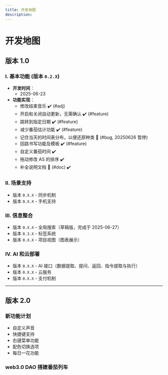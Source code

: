 ```yaml
---
title: 开发地图
description:
---
```


# 开发地图

## 版本 1.0

### I. 基本功能 (版本 `0.2.X`)

- **开发时间**：
  - 2025-06-23
- **功能实现**：
  - 修改结束音乐 ✔️ (#adj)
  - 开启和关闭自动更新，无需确认 ✔️ (#feature)
  - 跳转到指定日期 ✔️ (#feature)
  - 减少番茄估计功能 ✔️ (#feature)
  - 记住当天的时间表分布，以便还原种类 🔧 (#bug, 20250626 暂停)
  - 回路书写功能及模板 ✔️ (#feature)
  - 自定义番茄时间 ✔️
  - 拖动修改 AS 的排序 ✔️
  - 补全说明文档 📝 (#doc) ✔️

### II. 场景支持

- 版本 `0.X.X` - 同步机制
- 版本 `0.X.X` - 手机支持

### III. 信息整合

- 版本 `0.X.X` - 全局搜索（草稿版，完成于 2025-06-27）
- 版本 `0.3.X` - 标签系统
- 版本 `0.X.X` - 项目视图（图表展示）

### IV. AI 和云部署

- 版本 `0.X.X` - AI 接口（数据提取、提问、返回、指令提取与执行）
- 版本 `0.X.X` - 云服务
- 版本 `0.X.X` - 支付机制

---

## 版本 2.0

### 新功能计划

- 自定义声音
- 快捷键支持
- 右键菜单功能
- 配色切换选项
- 每日一花功能

### web3.0 DAO 搭建番茄列车
